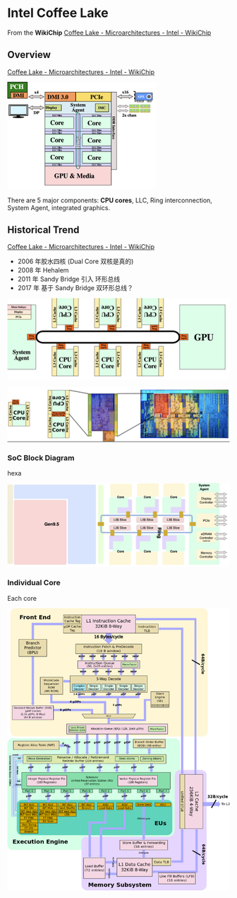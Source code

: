 # Intel Coffee Lake 

From the **WikiChip** [Coffee Lake - Microarchitectures - Intel - WikiChip](https://en.wikichip.org/wiki/intel/microarchitectures/coffee_lake)

## Overview 

[Coffee Lake - Microarchitectures - Intel - WikiChip](https://en.wikichip.org/wiki/intel/microarchitectures/coffee_lake#Overview)

<img src="image-20220222163311951.png" alt="image-20220222163311951" style="zoom: 33%;" />

There are 5 major components: **CPU cores**, LLC, Ring interconnection, System Agent, integrated graphics. 

## Historical Trend 

[Coffee Lake - Microarchitectures - Intel - WikiChip](https://en.wikichip.org/wiki/intel/microarchitectures/coffee_lake#Historical_Trend)

- 2006 年胶水四核 (Dual Core 双核是真的)
- 2008 年 Hehalem 
- 2011 年 Sandy Bridge 引入 环形总线
- 2017 年 基于 Sandy Bridge 双环形总线？

![image-20220222165659416](image-20220222165659416.png)

![image-20220222165906257](image-20220222165906257.png)





### SoC Block Diagram 

hexa

![image-20220222163404897](image-20220222163404897.png)

### Individual Core

Each core 

![](skylake_block_diagram.png)

